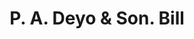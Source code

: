 ---
doi: 10.7916/D81R82MV
date_other: '1890'
date_other_textual: 1890-1899
form: printed ephemera
genre:
- Invoices
name:
- P. A. Deyo & Son
object_in_context_url: https://biggert.cul.columbia.edu/items/view/ave_biggert_01231
subject_hierarchical_geographic:
- Yonkers, New York, United States
subject_name:
- P. A. Deyo & Son
title: P. A. Deyo & Son. Bill
sort_title: P. A. Deyo & Son. Bill
call_number: ave_biggert_01231
coordinates:
- 40.94138888888889,-73.86444444444444
pid: ave_biggert_01231
identifiers: ave_biggert_01231
permalink: /biggert/ave_biggert_01231/
layout: iiif-image-page
---